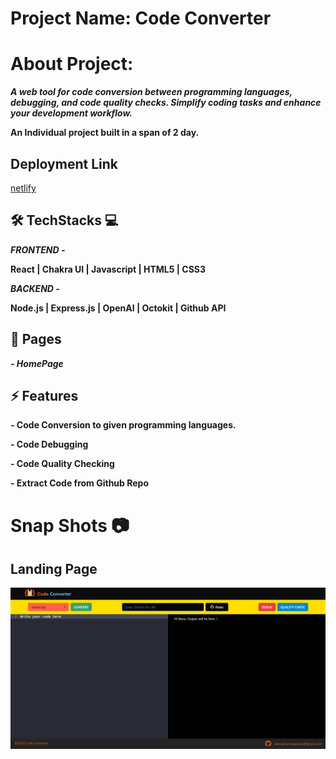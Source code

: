 # Project Name: Code Converter

# About Project:

***A web tool for code conversion between programming languages, debugging, and code quality checks. Simplify coding tasks and enhance your development workflow.***

**An Individual project built in a span of 2 day.**
##

## Deployment Link

[netlify](https://codeconv.netlify.app/)

## 🛠 TechStacks 💻

***FRONTEND -***

**React  | Chakra UI  | Javascript | HTML5 | CSS3**

***BACKEND -***

 **Node.js | Express.js | OpenAI | Octokit | Github API**

## 📄 Pages

***- HomePage***

## ⚡ Features

**- Code Conversion to given programming languages.**

**- Code Debugging**

**- Code Quality Checking**

**- Extract Code from Github Repo**

# Snap Shots 📷
## Landing Page
![code converter](https://github.com/AkshayKumarGaurav/code-converter/blob/master/front-end/src/assets/homepage.png)
